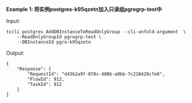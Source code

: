 **Example 1: 将实例postgres-k95qzetn加入只读组pgrogrp-test中**



Input: 

```
tccli postgres AddDBInstanceToReadOnlyGroup --cli-unfold-argument  \
    --ReadOnlyGroupId pgrogrp-test \
    --DBInstanceId pgro-k95qzetn
```

Output: 
```
{
    "Response": {
        "RequestId": "d43b2a9f-070c-480b-a0bb-7c210428cfe8",
        "FlowId": 912,
        "TaskId": 912
    }
}
```

